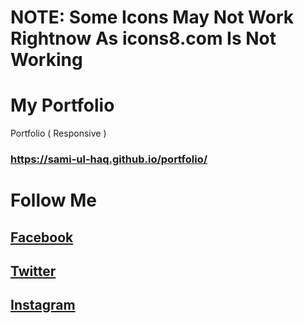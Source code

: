 # NOTE: Some Icons May Not Work Rightnow As icons8.com Is Not Working  
# My Portfolio
Portfolio ( Responsive )
### https://sami-ul-haq.github.io/portfolio/

# Follow Me 
## [Facebook](https://www.facebook.com/sami.ul.haq.2017)
## [Twitter](https://twitter.com/samiulhaq0123)
## [Instagram](https://www.instagram.com/_samiulhaq/)

